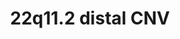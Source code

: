 ---
annotations:
- id: DOID:630
  parent: genetic disease
  type: Disease Ontology
  value: genetic disease
- id: DOID:0060413
  parent: genetic disease
  type: Disease Ontology
  value: chromosome 22q11.2 deletion syndrome, distal
authors:
- Chris1330
- Khanspers
- Egonw
citedin: ''
communities: []
description: 22q11.2 CNV pathways.
last-edited: 2025-06-20
ndex: null
organisms:
- Homo sapiens
redirect_from:
- /index.php/Pathway:WP5546
- /instance/WP5546
- /instance/WP5546_r139472
revision: r139472
schema-jsonld:
- '@context': https://schema.org/
  '@id': https://wikipathways.github.io/pathways/WP5546.html
  '@type': Dataset
  creator:
    '@type': Organization
    name: WikiPathways
  description: 22q11.2 CNV pathways.
  keywords:
  - AK8
  - AQR
  - ARIH1
  - ATF6
  - BCR
  - BUD31
  - CABP1
  - CALR
  - CAMK1
  - CAMK2A
  - CAMK4
  - CANX
  - CBL
  - CCDC116
  - CD79A
  - CD79B
  - CDC16
  - CDC5L
  - CHEK1
  - CRNKL1
  - CUL2
  - CWC15
  - CWC22
  - DHX16
  - DNAJB11
  - DNAJB13
  - DYDC1
  - DYNLL1
  - EFTUD2
  - ELOB
  - ELOC
  - ERP29
  - FAU
  - GGTLC2
  - GNAZ
  - GTP
  - HSP90B1
  - HSPA5
  - HYOU1
  - IGLL1
  - IGLL5
  - IQUB
  - LRP4
  - MAPK1
  - MDM2
  - NEDD4
  - NME5
  - PAK1
  - PAK2
  - PDIA2
  - PDIA4
  - PHF5A
  - PLRG1
  - PPIB
  - PPIE
  - PPIL1
  - PPIL2
  - PPIL4
  - PPIL6
  - PPM1F
  - PRAME
  - PRKN
  - PRPF8
  - PTPA
  - RAB36
  - RACK1
  - RBM22
  - RBX1
  - RILP
  - RNF113A
  - RNF19B
  - ROPN1L
  - RPS10
  - RPS11
  - RPS12
  - RPS13
  - RPS14
  - RPS15
  - RPS15A
  - RPS16
  - RPS17
  - RPS18
  - RPS19
  - RPS2
  - RPS20
  - RPS21
  - RPS23
  - RPS24
  - RPS25
  - RPS26
  - RPS27A
  - RPS28
  - RPS29
  - RPS3
  - RPS3A
  - RPS5
  - RPS6
  - RPS7
  - RPS8
  - RPS9
  - RPSA
  - RSPH14
  - RSPH3
  - RSPH6A
  - RSPH9
  - SDF2L1
  - SF3A1
  - SF3A2
  - SF3A3
  - SF3B1
  - SF3B2
  - SF3B3
  - SF3B4
  - SF3B5
  - SNRNP200
  - SNRNP40
  - SNRPA1
  - SNRPB
  - SNRPB2
  - SNRPD1
  - SNRPD2
  - SNRPD3
  - SNRPE
  - SNRPF
  - SNRPG
  - SNW1
  - SOX9
  - SRRM2
  - TDRD3
  - TOP3B
  - TP53
  - UBA1
  - UBA6
  - UBE2L3
  - UBE3A
  - UGGT1
  - VPREB1
  - XAB2
  - XBP1
  - YDJC
  - YPEL1
  - ZNF280A
  - ZNF280B
  license: CC0
  name: 22q11.2 distal CNV
seo: CreativeWork
title: 22q11.2 distal CNV
wpid: WP5546
---